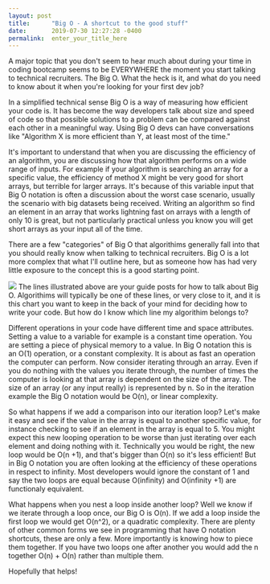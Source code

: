 ```yaml
---
layout: post
title:      "Big O - A shortcut to the good stuff"
date:       2019-07-30 12:27:28 -0400
permalink:  enter_your_title_here
---
```



A major topic that you don't seem to hear much about during your time in coding bootcamp seems to be EVERYWHERE the moment you start talking to technical recruiters. The Big O. What the heck is it, and what do you need to know about it when you're looking for your first dev job?

In a simplified technical sense Big O is a way of measuring how efficient your code is. It has become the way developers talk about size and speed of code so that possible solutions to a problem can be compared against each other in a meaningful way. Using Big O devs can have conversations like "Algorithm X is more efficient than Y, at least most of the time."

It's important to understand that when you are discussing the efficiency of an algorithm, you are discussing how that algorithm performs on a wide range of inputs. For example if your algorithm is searching an array for a specific value, the efficiency of method X might be very good for short arrays, but terrible for larger arrays. It's because of this variable input that Big O notation is often a discussion about the worst case scenario, usually the scenario with big datasets being received. Writing an algorithm so find an element in an array that works lightning fast on arrays with a length of only 10 is great, but not particularly practical unless you know you will get short arrays as your input all of the time.

There are a few "categories" of Big O that algorithims generally fall into that you should really know when talking to technical recruiters. Big O is a lot more complex that what I'll outline here, but as someone how has had very little exposure to the concept this is a good starting point. 

![](https://www.geeksforgeeks.org/wp-content/uploads/mypic.png)
The lines illustrated above are your guide posts for how to talk about Big O. Algorithims will typically be one of these lines, or very close to it, and it is this chart you want to keep in the back of your mind for deciding how to write your code. But how do I know which line my algorithim belongs to?

Different operations in your code have different time and space attributes. Setting a value to a variable for example is a constant time operation. You are setting a piece of physical memory to a value. In Big O notation this is an O(1) operation, or a constant complexity. It is about as fast an operation the computer can perform. Now consider iterating through an array. Even if you do nothing with the values you iterate through, the number of times the computer is looking at that array is dependent on the size of the array. The size of an array (or any input really) is represented by n. So in the iteration example the Big O notation would be O(n), or linear complexity.

So what happens if we add a comparison into our iteration loop? Let's make it easy and see if the value in the array is equal to another specific value, for instance checking to see if an element in the array is equal to 5. You might expect this new looping operation to be worse than just iterating over each element and doing nothing with it. Technically you would be right, the new loop would be O(n +1), and that's bigger than O(n) so it's less efficient! But in Big O notation you are often looking at the efficiency of these operations in respect to infinity. Most developers would ignore the constant of 1 and say the two loops are equal because O(infinity) and O(infinity +1) are functionaly equivalent.

What happens when you nest a loop inside another loop? Well we know if we iterate through a loop once, our Big O is O(n). If we add a loop inside the first loop we would get O(n^2), or a quadratic complexity. There are plenty of other common forms we see in programming that have O notation shortcuts, these are only a few. More importantly is knowing how to piece them together. If you have two loops one after another you would add the n together O(n) + O(n) rather than multiple them.

Hopefully that helps! 


